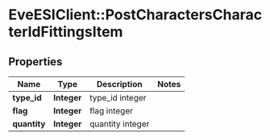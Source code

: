 # EveESIClient::PostCharactersCharacterIdFittingsItem

## Properties
Name | Type | Description | Notes
------------ | ------------- | ------------- | -------------
**type_id** | **Integer** | type_id integer | 
**flag** | **Integer** | flag integer | 
**quantity** | **Integer** | quantity integer | 


